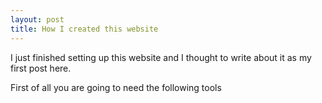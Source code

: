 ```yaml
---
layout: post
title: How I created this website
---
```


I just finished setting up this website and I thought to write about it as my first post here.

First of all you are going to need the following tools